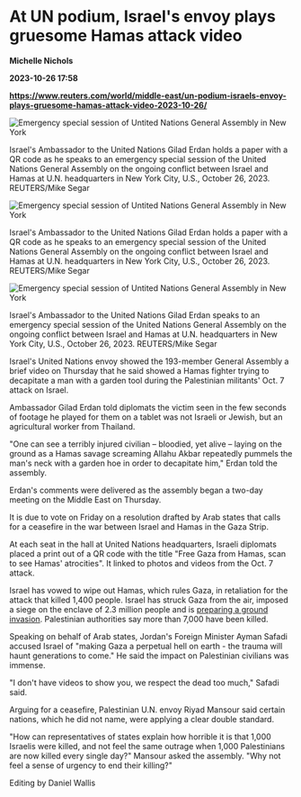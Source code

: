 # At UN podium, Israel's envoy plays gruesome Hamas attack video
**Michelle Nichols**

**2023-10-26 17:58**

**https://www.reuters.com/world/middle-east/un-podium-israels-envoy-plays-gruesome-hamas-attack-video-2023-10-26/**

![Emergency special session of Untited Nations General Assembly in New York](https://www.reuters.com/resizer/vHJTH7bwP08EXJbRxY5PDFbg2sI=/1920x0/filters:quality(80)/cloudfront-us-east-2.images.arcpublishing.com/reuters/2QNRYTMYXVONHNNATQQZZUHVQA.jpg)

Israel's Ambassador to the United Nations Gilad Erdan holds a paper with a QR code as he speaks to an emergency special session of the United Nations General Assembly on the ongoing conflict between Israel and Hamas at U.N. headquarters in New York City, U.S., October 26, 2023. REUTERS/Mike Segar

![Emergency special session of Untited Nations General Assembly in New York](https://www.reuters.com/resizer/OAhTU-xQgNPbJgED4vyY-3IbiGk=/1920x0/filters:quality(80)/cloudfront-us-east-2.images.arcpublishing.com/reuters/OURCOHMSGBK73HM7ISD3DJQLCQ.jpg)

Israel's Ambassador to the United Nations Gilad Erdan holds a paper with a QR code as he speaks to an emergency special session of the United Nations General Assembly on the ongoing conflict between Israel and Hamas at U.N. headquarters in New York City, U.S., October 26, 2023. REUTERS/Mike Segar

![Emergency special session of Untited Nations General Assembly in New York](https://www.reuters.com/resizer/wxfubpricSdboRBdQ7nNGONZB4M=/1920x0/filters:quality(80)/cloudfront-us-east-2.images.arcpublishing.com/reuters/OXLV2BEKJBLVZIBK4ZHEILTDTI.jpg)

Israel's Ambassador to the United Nations Gilad Erdan speaks to an emergency special session of the United Nations General Assembly on the ongoing conflict between Israel and Hamas at U.N. headquarters in New York City, U.S., October 26, 2023. REUTERS/Mike Segar

Israel's United Nations envoy showed the 193-member General Assembly a brief video on Thursday that he said showed a Hamas fighter trying to decapitate a man with a garden tool during the Palestinian militants' Oct. 7 attack on Israel.

Ambassador Gilad Erdan told diplomats the victim seen in the few seconds of footage he played for them on a tablet was not Israeli or Jewish, but an agricultural worker from Thailand.

"One can see a terribly injured civilian – bloodied, yet alive – laying on the ground as a Hamas savage screaming Allahu Akbar repeatedly pummels the man's neck with a garden hoe in order to decapitate him," Erdan told the assembly.

Erdan's comments were delivered as the assembly began a two-day meeting on the Middle East on Thursday.

It is due to vote on Friday on a resolution drafted by Arab states that calls for a ceasefire in the war between Israel and Hamas in the Gaza Strip.

At each seat in the hall at United Nations headquarters, Israeli diplomats placed a print out of a QR code with the title "Free Gaza from Hamas, scan to see Hamas' atrocities". It linked to photos and videos from the Oct. 7 attack.

Israel has vowed to wipe out Hamas, which rules Gaza, in retaliation for the attack that killed 1,400 people. Israel has struck Gaza from the air, imposed a siege on the enclave of 2.3 million people and is [preparing a ground invasion](https://www.reuters.com/world/middle-east/israel-bombards-gaza-prepares-invasion-biden-urges-path-two-states-2023-10-25/). Palestinian authorities say more than 7,000 have been killed.

Speaking on behalf of Arab states, Jordan's Foreign Minister Ayman Safadi accused Israel of "making Gaza a perpetual hell on earth - the trauma will haunt generations to come." He said the impact on Palestinian civilians was immense.

"I don't have videos to show you, we respect the dead too much," Safadi said.

Arguing for a ceasefire, Palestinian U.N. envoy Riyad Mansour said certain nations, which he did not name, were applying a clear double standard.

"How can representatives of states explain how horrible it is that 1,000 Israelis were killed, and not feel the same outrage when 1,000 Palestinians are now killed every single day?" Mansour asked the assembly. "Why not feel a sense of urgency to end their killing?"

Editing by Daniel Wallis